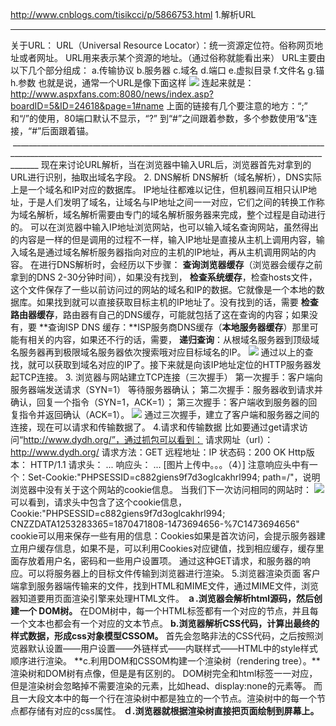 http://www.cnblogs.com/tisikcci/p/5866753.html
1.解析URL
_____________
关于URL：
URL（Universal Resource Locator）：统一资源定位符。俗称网页地址或者网址。
URL用来表示某个资源的地址。（通过俗称就能看出来）
URL主要由以下几个部分组成：
a.传输协议
b.服务器
c.域名
d.端口
e.虚拟目录
f.文件名
g.锚
h.参数
也就是说，通常一个URL是像下面这样
![](http://images2015.cnblogs.com/blog/990831/201609/990831-20160912232414117-1662840001.png)
连起来就是：http://www.aspxfans.com:8080/news/index.asp?boardID=5&ID=24618&page=1#name
上面的链接有几个要注意的地方：“;” 和“/”的使用，80端口默认不显示，“?” 到“#”之间跟着参数，多个参数使用“&”连接，“#”后面跟着锚。 
 ___________________________________________________________________________________________________________________________________________________________________
现在来讨论URL解析，当在浏览器中输入URL后，浏览器首先对拿到的URL进行识别，抽取出域名字段。
2. DNS解析
DNS解析（域名解析），DNS实际上是一个域名和IP对应的数据库。
IP地址往都难以记住，但机器间互相只认IP地址，于是人们发明了域名，让域名与IP地址之间一一对应，它们之间的转换工作称为域名解析，域名解析需要由专门的域名解析服务器来完成，整个过程是自动进行的。
可以在浏览器中输入IP地址浏览网站，也可以输入域名查询网站，虽然得出的内容是一样的但是调用的过程不一样，输入IP地址是直接从主机上调用内容，输入域名是通过域名解析服务器指向对应的主机的IP地址，再从主机调用网站的内容。
在进行DNS解析时，会经历以下步骤：
**查询浏览器缓存**（浏览器会缓存之前拿到的DNS 2-30分钟时间），如果没有找到，
**检查系统缓存**，检查hosts文件，这个文件保存了一些以前访问过的网站的域名和IP的数据。它就像是一个本地的数据库。如果找到就可以直接获取目标主机的IP地址了。没有找到的话，需要
**检查路由器缓存**，路由器有自己的DNS缓存，可能就包括了这在查询的内容；如果没有，要
**查询ISP DNS 缓存：**ISP服务商DNS缓存（**本地服务器缓存**）那里可能有相关的内容，如果还不行的话，需要，
**递归查询**：从根域名服务器到顶级域名服务器再到极限域名服务器依次搜索哦对应目标域名的IP。
![](http://images2015.cnblogs.com/blog/990831/201609/990831-20160913001959383-1210799666.png)
通过以上的查找，就可以获取到域名对应的IP了。接下来就是向该IP地址定位的HTTP服务器发起TCP连接。
3. 浏览器与网站建立TCP连接（三次握手）
第一次握手：客户端向服务器端发送请求（SYN=1） 等待服务器确认；
第二次握手：服务器收到请求并确认，回复一个指令（SYN=1，ACK=1）；
第三次握手：客户端收到服务器的回复指令并返回确认（ACK=1）。
![](http://images2015.cnblogs.com/blog/990831/201609/990831-20160913005028727-594008898.png)
通过三次握手，建立了客户端和服务器之间的连接，现在可以请求和传输数据了。
4.请求和传输数据
比如要通过get请求访问“http://www.dydh.org/”，通过抓包可以看到：
请求网址（url）：http://www.dydh.org/
请求方法：GET
远程地址：IP
状态码：200 OK
Http版本： HTTP/1.1
请求头： ...
响应头： ...
[图片上传中。。。（4）]
注意响应头中有一个：Set-Cookie:"PHPSESSID=c882giens9f7d3oglcakhrl994; path=/"，说明浏览器中没有关于这个网站的cookie信息。
当我们下一次访问相同的网站时：
![](http://images2015.cnblogs.com/blog/990831/201609/990831-20160913012310195-1586065971.png)
可以看到，请求头中包含了这个cookie信息，
Cookie:"PHPSESSID=c882giens9f7d3oglcakhrl994; CNZZDATA1253283365=1870471808-1473694656-%7C1473694656"
cookie可以用来保存一些有用的信息：Cookies如果是首次访问，会提示服务器建立用户缓存信息，如果不是，可以利用Cookies对应键值，找到相应缓存，缓存里面存放着用户名，密码和一些用户设置项。
通过这种GET请求，和服务器的响应。可以将服务器上的目标文件传输到浏览器进行渲染。
5.浏览器渲染页面
客户端拿到服务器端传输来的文件，找到HTML和MIME文件，通过MIME文件，浏览器知道要用页面渲染引擎来处理HTML文件。
**ａ.浏览器会解析html源码，然后创建一个 DOM树。**
在DOM树中，每一个HTML标签都有一个对应的节点，并且每一个文本也都会有一个对应的文本节点。
**b.浏览器解析CSS代码，计算出最终的样式数据，形成css对象模型CSSOM。**
首先会忽略非法的CSS代码，之后按照浏览器默认设置——用户设置——外链样式——内联样式——HTML中的style样式顺序进行渲染。
**c.利用DOM和CSSOM构建一个渲染树（rendering tree）。**渲染树和DOM树有点像，但是是有区别的。
DOM树完全和html标签一一对应，但是渲染树会忽略掉不需要渲染的元素，比如head、display:none的元素等。
而且一大段文本中的每一个行在渲染树中都是独立的一个节点。渲染树中的每一个节点都存储有对应的css属性。
**ｄ.浏览器就根据渲染树直接把页面绘制到屏幕上。**
